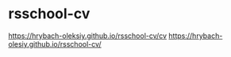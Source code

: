 # rsschool-cv
https://hrybach-oleksiy.github.io/rsschool-cv/cv
https://hrybach-olesiy.github.io/rsschool-cv/

